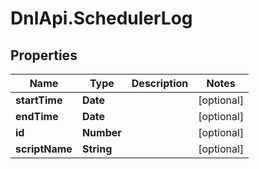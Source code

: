 # DnlApi.SchedulerLog

## Properties
Name | Type | Description | Notes
------------ | ------------- | ------------- | -------------
**startTime** | **Date** |  | [optional] 
**endTime** | **Date** |  | [optional] 
**id** | **Number** |  | [optional] 
**scriptName** | **String** |  | [optional] 



